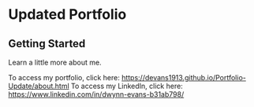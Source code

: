 # Updated Portfolio

## Getting Started
Learn a little more about me. 

To access my portfolio, click here: https://devans1913.github.io/Portfolio-Update/about.html
To access my LinkedIn, click here: https://www.linkedin.com/in/dwynn-evans-b31ab798/

